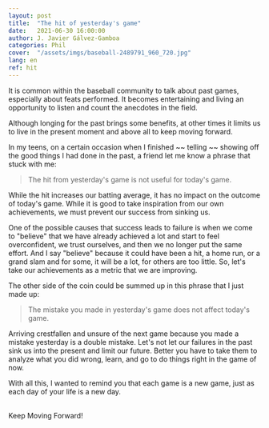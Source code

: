 ```yaml
---
layout: post
title:  "The hit of yesterday's game"
date:   2021-06-30 16:00:00
author: J. Javier Gálvez-Gamboa
categories: Phil
cover:  "/assets/imgs/baseball-2489791_960_720.jpg"
lang: en
ref: hit
---
```


It is common within the baseball community to talk about past games, especially about feats performed. It becomes entertaining and living an opportunity to listen and count the anecdotes in the field.

Although longing for the past brings some benefits, at other times it limits us to live in the present moment and above all to keep moving forward.

In my teens, on a certain occasion when I finished ~~ telling ~~ showing off the good things I had done in the past, a friend let me know a phrase that stuck with me:

> The hit from yesterday's game is not useful for today's game.

While the hit increases our batting average, it has no impact on the outcome of today's game. While it is good to take inspiration from our own achievements, we must prevent our success from sinking us.

One of the possible causes that success leads to failure is when we come to "believe" that we have already achieved a lot and start to feel overconfident, we trust ourselves, and then we no longer put the same effort. And I say "believe" because it could have been a hit, a home run, or a grand slam and for some, it will be a lot, for others are too little. So, let's take our achievements as a metric that we are improving.

The other side of the coin could be summed up in this phrase that I just made up:

> The mistake you made in yesterday's game does not affect today's game.

Arriving crestfallen and unsure of the next game because you made a mistake yesterday is a double mistake. Let's not let our failures in the past sink us into the present and limit our future. Better you have to take them to analyze what you did wrong, learn, and go to do things right in the game of now.

With all this, I wanted to remind you that each game is a new game, just as each day of your life is a new day.

<br/> 
Keep Moving Forward!
